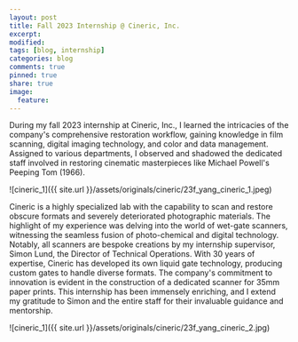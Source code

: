```yaml
---
layout: post
title: Fall 2023 Internship @ Cineric, Inc.
excerpt:
modified:
tags: [blog, internship]
categories: blog
comments: true
pinned: true
share: true
image:
  feature:
---
```


During my fall 2023 internship at Cineric, Inc., I learned the intricacies of the company's comprehensive restoration workflow, gaining knowledge in film scanning, digital imaging technology, and color and data management. Assigned to various departments, I observed and shadowed the dedicated staff involved in restoring cinematic masterpieces like Michael Powell's Peeping Tom (1966).

![cineric_1]({{ site.url }}/assets/originals/cineric/23f_yang_cineric_1.jpeg)

Cineric is a highly specialized lab with the capability to scan and restore obscure formats and severely deteriorated photographic materials. The highlight of my experience was delving into the world of wet-gate scanners, witnessing the seamless fusion of photo-chemical and digital technology. Notably, all scanners are bespoke creations by my internship supervisor, Simon Lund, the Director of Technical Operations. With 30 years of expertise, Cineric has developed its own liquid gate technology, producing custom gates to handle diverse formats. The company's commitment to innovation is evident in the construction of a dedicated scanner for 35mm paper prints. This internship has been immensely enriching, and I extend my gratitude to Simon and the entire staff for their invaluable guidance and mentorship.

![cineric_1]({{ site.url }}/assets/originals/cineric/23f_yang_cineric_2.jpg)
